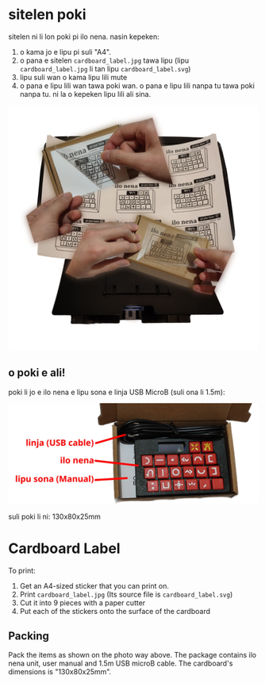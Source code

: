 # sitelen poki

sitelen ni li lon poki pi ilo nena. nasin kepeken:

1. o kama jo e lipu pi suli "A4".
2. o pana e sitelen `cardboard_label.jpg` tawa lipu (lipu `cardboard_label.jpg` li tan lipu `cardboard_label.svg`)
3. lipu suli wan o kama lipu lili mute
4. o pana e lipu lili wan tawa poki wan. o pana e lipu lili nanpa tu tawa poki nanpa tu. ni la o kepeken lipu lili ali sina.

![nasin pi pana sitelen tawa poki pi ilo nena](../docs/cardboard.jpg)

## o poki e ali!

poki li jo e ilo nena e lipu sona e linja USB MicroB (suli ona li 1.5m):

![ali insa poki](../docs/cardboard_packing.jpg)

suli poki li ni: 130x80x25mm

# Cardboard Label

To print:

1. Get an A4-sized sticker that you can print on.
2. Print `cardboard_label.jpg` (Its source file is `cardboard_label.svg`)
3. Cut it into 9 pieces with a paper cutter
4. Put each of the stickers onto the surface of the cardboard

## Packing

Pack the items as shown on the photo way above. The package contains ilo nena unit, user manual and 1.5m USB microB cable. The cardboard's dimensions is "130x80x25mm".
